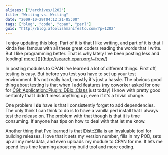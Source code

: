 ```yaml
---
aliases: ["/archives/1202"]
title: "Writing vs. Writing"
date: "2009-10-29T04:12:21-05:00"
tags: ["blog", "code", "cpan", "perl"]
guid: "http://blog.afoolishmanifesto.com/?p=1202"
---
```

I enjoy updating this blog. Part of it is that I like writing, and part of it is that I kinda feel famous with all these great coders reading the words that I write. But I like programming better. That is why lately I've been posting less and [coding[ [more](http://github.com/frioux).]()](http://search.cpan.org/~frew/)

In posting modules to CPAN I've learned a lot of different things. First off, testing is easy. But before you test you have to set up your test environment. It's not really hard, mostly it's just a hassle. The obvious good thing about testing is that when I add features (my coworker asked for one for [CGI::Application::Plugin::DBIx::Class](http://search.cpan.org/perldoc?CGI::Application::Plugin::DBIx::Class) just today) I know with pretty good certainty that I didn't mess anything up, even if it's a trivial change.

One problem I **do** have is that I consistently forget to add dependencies. The only think I can think to do is to have a vanilla perl install that I always test the release on. The problem with that though is that it is time consuming. If anyone has tips on how to deal with that let me know.

Another thing that I've learned is that [Dist::Zilla](http://search.cpan.org/perldoc?Dist::Zilla) is an invaluable tool for building releases. I love that it sets my version number, fills in my POD, sets up all my metadata, and even uploads my module to CPAN for me. It lets me spend less time learning about my build tool and more coding.
